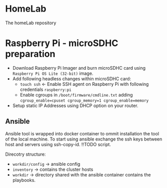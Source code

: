 # HomeLab
The homeLab repository 

# Raspberry Pi - microSDHC preparation

* Download Raspberry Pi Imager and burn microSDHC card using `Raspberry Pi OS Lite (32-bit)` image.
* Add following headless changes within microSDHC card:
    * `touch ssh` <- Enable SSH agent on Raspberry Pi with following credentials `raspberry:pi`
    * Enable cgroups in `/boot/firmware/cmdline.txt` adding `cgroup_enable=cpuset cgroup_memory=1 cgroup_enable=memory`
* Setup static IP Addresses using DHCP option on your router.


## Ansible

Ansible tool is wrapped into docker container to ommit installation the tool of the local machine. To start using ansible exchange the ssh keys between host and servers using ssh-copy-id. !!TODO script.

Direcotry structure:
* `workdir/config` -> ansible config
* `inventory` -> contains the cluster hosts
* `workdir` -> directory shared with the ansible container contains the playbooks.
